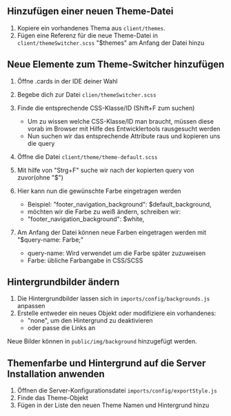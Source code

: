 ## Hinzufügen einer neuen Theme-Datei
1. Kopiere ein vorhandenes Thema aus `client/themes`.
1. Fügen eine Referenz für die neue Theme-Datei in `client/themeSwitcher.scss` "$themes" am Anfang der Datei hinzu

## Neue Elemente zum Theme-Switcher hinzufügen
1. Öffne .cards in der IDE deiner Wahl
1. Begebe dich zur Datei `clien/themeSwitcher.scss`
1. Finde die entsprechende CSS-Klasse/ID (Shift+F zum suchen)
   + Um zu wissen welche CSS-Klasse/ID man braucht, müssen diese vorab im Browser mit Hilfe des Entwicklertools rausgesucht werden
   + Nun suchen wir das entsprechende Attribute raus und kopieren uns die query
1. Öffne die Datei `client/theme/theme-default.scss`
1. Mit hilfe von "Strg+F" suche wir nach der kopierten query von zuvor(ohne "$")
1. Hier kann nun die gewünschte Farbe eingetragen werden
   + Beispiel: "footer_navigation_background": $default_background, 
   + möchten wir die Farbe zu weiß ändern, schreiben wir:
   + "footer_navigation_background": $white,

1. Am Anfang der Datei können neue Farben eingetragen werden mit "$query-name: Farbe;"
   + query-name: Wird verwendet um die Farbe später zuzuweisen
   + Farbe: übliche Farbangabe in CSS/SCSS 
## Hintergrundbilder ändern
1. Die Hintergrundbilder lassen sich in `imports/config/backgrounds.js` anpassen
1. Erstelle entweder ein neues Objekt oder modifiziere ein vorhandenes:
   + "none", um den Hintergrund zu deaktivieren
   + oder passe die Links an
   
Neue Bilder können in `public/img/background` hinzugefügt werden.
   
## Themenfarbe und Hintergrund auf die Server Installation anwenden
1. Öffnen die Server-Konfigurationsdatei `imports/config/exportStyle.js`
1. Finde das Theme-Objekt
1. Fügen in der Liste den neuen Theme Namen und Hintergrund hinzu
